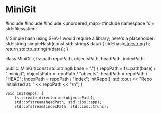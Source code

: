 # MiniGit
#include <iostream>
#include <filesystem>
#include <unordered_map>
#include <vector>
namespace fs = std::filesystem;

// Simple hash using SHA-1 would require a library; here's a placeholder:
std::string simpleHash(const std::string& data) {
    std::hash<std::string> h;
    return std::to_string(h(data));
}

class MiniGit {
    fs::path repoPath, objectsPath, headPath, indexPath;

public:
    MiniGit(const std::string& base = ".") {
        repoPath   = fs::path(base) / ".minigit";
        objectsPath = repoPath / "objects";
        headPath    = repoPath / "HEAD";
        indexPath   = repoPath / "index";
        initRepo();
        std::cout << "Repo initialized at: " << repoPath << "\n";
    }

    void initRepo() {
        fs::create_directories(objectsPath);
        std::ofstream(headPath, std::ios::app);
        std::ofstream(indexPath, std::ios::trunc);
